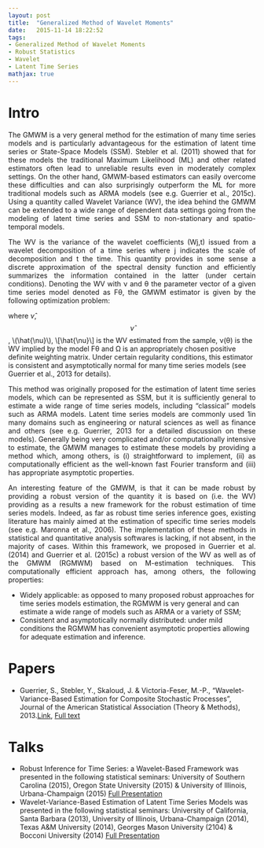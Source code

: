 ```yaml
---
layout: post
title:  "Generalized Method of Wavelet Moments"
date:   2015-11-14 18:22:52
tags: 
- Generalized Method of Wavelet Moments
- Robust Statistics
- Wavelet
- Latent Time Series
mathjax: true
---
```


# Intro
<p align="justify">
The GMWM is a very general method for the estimation of many time series models and is particularly advantageous for the estimation of latent time series or State-Space Models (SSM). Stebler et al. (2011) showed that for these models the traditional Maximum Likelihood (ML) and other related estimators often lead to unreliable results even in moderately complex settings. On the other hand, GMWM-based estimators can easily overcome these difficulties and can also surprisingly outperform the ML for more traditional models such as ARMA models (see e.g. Guerrier et al., 2015c). Using a quantity called Wavelet Variance (WV), the idea behind the GMWM can be extended to a wide range of dependent data settings going from the modeling of latent time series and SSM to non-stationary
and spatio-temporal models.</p>
<p align="justify">
The WV is the variance of the wavelet coefficients (Wj,t) issued from a wavelet decomposition of a time series where j indicates the scale of decomposition and t the time. This quantity provides in some sense a discrete approximation of the spectral density function and efficiently summarizes the information contained in the latter (under certain conditions). Denoting the WV with ν and θ the parameter vector of a given time series model denoted as Fθ, the GMWM estimator is given by the following optimization problem:</p>



where $\hat{\nu}$, $$\hat{\nu}$$, \\(\hat{\nu}\\), \\[\hat{\nu}\\] is the WV estimated from the sample, ν(θ) is the WV implied by the model Fθ and Ω is an appropriately chosen positive definite weighting matrix. Under certain regularity conditions, this estimator is consistent and asymptotically normal for many time series models (see Guerrier et al., 2013 for details).


<p align="justify">
This method was originally proposed for the estimation of latent time series models, which can be represented as SSM, but it is sufficiently general to estimate a wide range of time series models, including “classical” models such as ARMA models. Latent time series models are commonly used
1in many domains such as engineering or natural sciences as well as finance and others (see e.g. Guerrier, 2013 for a detailed discussion on these models). Generally being very complicated and/or computationally intensive to estimate, the GMWM manages to estimate these models by providing a method which, among others, is (i) straightforward to implement, (ii) as computationally efficient as the well-known fast Fourier transform and (iii) has appropriate asymptotic properties.</p>
<p align="justify">
An interesting feature of the GMWM, is that it can be made robust by providing a robust version of the quantity it is based on (i.e. the WV) providing as a results a new framework for the robust estimation of time series models. Indeed, as far as robust time series inference goes, existing literature has mainly aimed at the estimation of specific time series models (see e.g. Maronna et al., 2006). The implementation of these methods in statistical and quantitative analysis softwares is lacking, if not absent, in the majority of cases. Within this framework, we proposed in Guerrier et al. (2014) and Guerrier et al. (2015c) a robust version of the WV as well as of the GMWM (RGMWM) based on M-estimation techniques. This computationally efficient approach has, among others, the following properties:</p>

* Widely applicable: as opposed to many proposed robust approaches for time series models estimation, the RGMWM is very general and can estimate a wide range of models such as ARMA or a variety of SSM;
* Consistent and asymptotically normally distributed: under mild conditions the RGMWM has convenient asymptotic properties allowing for adequate estimation and inference.

# Papers

* Guerrier, S., Stebler, Y., Skaloud, J. & Victoria-Feser, M.-P., “Wavelet-Variance-Based Estimation for Composite Stochastic Processes”, Journal of the American Statistical Association (Theory & Methods), 2013.<span><a href="http://www.tandfonline.com/doi/full/10.1080/01621459.2013.799920">Link</a></span>, [Full text](/assets/pdfs/GMWM.pdf)

# Talks

* Robust Inference for Time Series: a Wavelet-Based Framework was presented in the following statistical seminars: University of Southern Carolina (2015), Oregon State University (2015) & University of Illinois, Urbana-Champaign (2015) [Full Presentation](/assets/pdfs/usc_2015_rgmwm.pdf)
* Wavelet-Variance-Based Estimation of Latent Time Series Models was presented in the following statistical seminars: University of California, Santa Barbara (2013), University of Illinois, Urbana-Champaign (2014), Texas A&M University (2014), Georges Mason University (2104) & Bocconi University (2014)  [Full Presentation](/assets/pdfs/TAMU.pdf)

